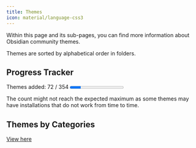 ```yaml
---
title: Themes
icon: material/language-css3
---
```


Within this page and its sub-pages, you can find more information about Obsidian
community themes.

Themes are sorted by alphabetical order in folders.

## Progress Tracker

<p>
    Themes added: 72 / 354
    <progress value="72" max="354"/>
</p>

The count might not reach the expected maximum as some themes may have
installations that do not work from time to time.

## Themes by Categories

[View here](./categories.md)
